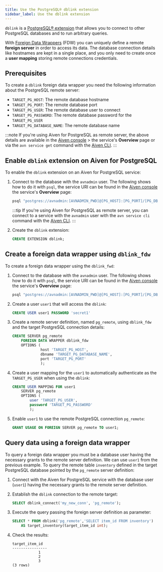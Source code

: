 ```yaml
---
title: Use the PostgreSQL® dblink extension
sidebar_label: Use the dblink extension
---
```


`dblink` is a [PostgreSQL® extension](https://www.postgresql.org/docs/current/dblink.html) that allows you to connect to other PostgreSQL databases and to run arbitrary queries.

With [Foreign Data
Wrappers](https://www.postgresql.org/docs/current/postgres-fdw.html)
(FDW) you can uniquely define a remote **foreign server** in order to
access its data. The database connection details like hostnames are kept
in a single place, and you only need to create once a **user mapping**
storing remote connections credentials.

## Prerequisites

To create a `dblink` foreign data wrapper you need the following
information about the PostgreSQL remote server:

-   `TARGET_PG_HOST`: The remote database hostname
-   `TARGET_PG_PORT`: The remote database port
-   `TARGET_PG_USER`: The remote database user to connect
-   `TARGET_PG_PASSWORD`: The remote database password for the
    `TARGET_PG_USER`
-   `TARGET_PG_DATABASE_NAME`: The remote database name

:::note
If you're using Aiven for PostgreSQL as remote server, the above
details are available in the [Aiven console](https://console.aiven.io) > the service's
**Overview** page or via the `avn service get` command with
the [Aiven CLI](/docs/tools/cli/service-cli#avn_service_get).
:::

## Enable `dblink` extension on Aiven for PostgreSQL

To enable the `dblink` extension on an Aiven for PostgreSQL service:

1. Connect to the database with the `avnadmin` user. The following
   shows how to do it with `psql`, the service URI can be found in the
   [Aiven console](https://console.aiven.io/) the service's
   **Overview** page:

   ```bash
   psql "postgres://avnadmin:[AVNADMIN_PWD]@[PG_HOST]:[PG_PORT]/[PG_DB_NAME]?sslmode=require"
   ```

   :::tip
   If you're using Aiven for PostgreSQL as remote server, you can connect
   to a service with the `avnadmin` user with the `avn service cli` command
   with the [Aiven CLI](/docs/tools/cli/service-cli#avn-service-cli).
   :::

1. Create the `dblink` extension:

   ```sql
   CREATE EXTENSION dblink;
   ```

## Create a foreign data wrapper using `dblink_fdw`

To create a foreign data wrapper using the `dblink_fwd`:

1. Connect to the database with the `avnadmin` user. The following
   shows how to do it with `psql`, the service URI can be found in the
   [Aiven console](https://console.aiven.io/) the service's
   **Overview** page:

   ```bash
   psql "postgres://avnadmin:[AVNADMIN_PWD]@[PG_HOST]:[PG_PORT]/[PG_DB_NAME]?sslmode=require"
   ```

1. Create a user `user1` that will access the `dblink`:

   ```sql
   CREATE USER user1 PASSWORD 'secret1'
   ```

1. Create a remote server definition, named `pg_remote`, using
   `dblink_fdw` and the target PostgreSQL connection details:

   ```sql
   CREATE SERVER pg_remote
       FOREIGN DATA WRAPPER dblink_fdw
       OPTIONS (
                host 'TARGET_PG_HOST',
                dbname 'TARGET_PG_DATABASE_NAME',
                port 'TARGET_PG_PORT'
                );
   ```

1. Create a user mapping for the `user1` to automatically authenticate
   as the `TARGET_PG_USER` when using the `dblink`:

   ```sql
   CREATE USER MAPPING FOR user1
       SERVER pg_remote
       OPTIONS (
           user 'TARGET_PG_USER',
           password 'TARGET_PG_PASSWORD'
           );
   ```

1. Enable `user1` to use the remote PostgreSQL connection `pg_remote`:

   ```sql
   GRANT USAGE ON FOREIGN SERVER pg_remote TO user1;
   ```

## Query data using a foreign data wrapper

To query a foreign data wrapper you must be a database user having the
necessary grants to the remote server definition. We can use `user1`
from the previous example. To query the remote table `inventory` defined
in the target PostgreSQL database pointed by the `pg_remote` server
definition:

1. Connect with the Aiven for PostgreSQL service with the database user
   (`user1`) having the necessary grants to the remote server
   definition.
1. Establish the `dblink` connection to the remote target:

   ```sql
   SELECT dblink_connect('my_new_conn', 'pg_remote');
   ```

1. Execute the query passing the foreign server definition as parameter:

   ```sql
   SELECT * FROM dblink('pg_remote','SELECT item_id FROM inventory')
       AS target_inventory(target_item_id int);
   ```

1. Check the results:

   ```text
   target_item_id
   ----------------
               1
               2
               3
   (3 rows)
   ```
